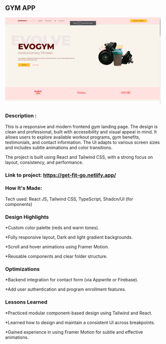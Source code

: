 ## GYM APP

![image](src/assets/GymApp.png)

### Description :

This is a responsive and modern frontend gym landing page. The design is clean and professional, built with accessibility and visual appeal in mind. It allows users to explore available workout programs, gym benefits, testimonials, and contact information. The UI adapts to various screen sizes and includes subtle animations and color transitions.

The project is built using React and Tailwind CSS, with a strong focus on layout, consistency, and performance.

### Link to project: https://get-fit-go.netlify.app/

### How It's Made:

Tech used: React JS, Tailwind CSS, TypeScript, Shadcn/UI (for components)

### Design Highlights

\*Custom color palette (reds and warm tones).

\*Fully responsive layout, Dark and light gradient backgrounds.

\*Scroll and hover animations using Framer Motion.

\*Reusable components and clear folder structure.

### Optimizations

\*Backend integration for contact form (via Appwrite or Firebase).

\*Add user authentication and program enrollment features.

### Lessons Learned

\*Practiced modular component-based design using Tailwind and React.

\*Learned how to design and maintain a consistent UI across breakpoints.

\*Gained experience in using Framer Motion for subtle and effective animations.
